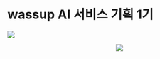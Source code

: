 # wassup AI 서비스 기획 1기   
<a href="https://hits.seeyoufarm.com"><img src="https://hits.seeyoufarm.com/api/count/incr/badge.svg?url=https%3A%2F%2Fgithub.com%2Fjio-B%2Fwassup&count_bg=%23D76286&title_bg=%2340A29C&icon=staffbase.svg&icon_color=%23E7E7E7&title=hits&edge_flat=false"/></a>
<center>
<img src="https://capsule-render.vercel.app/api?type=waving&color=auto&height=300&section=header&text=study%20note&fontSize=90" />
</center>
